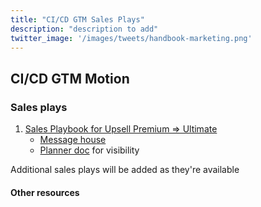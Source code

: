 ```yaml
---
title: "CI/CD GTM Sales Plays"
description: "description to add"
twitter_image: '/images/tweets/handbook-marketing.png'
---
```


## CI/CD GTM Motion

### Sales plays

1. [Sales Playbook for Upsell Premium => Ultimate](/handbook/marketing/sales-plays-cicd/playbook-premium-to-ultimate)
   - [Message house](/handbook/marketing/sales-plays-cicd/message-house-premium-to-ultimate)
   - [Planner doc](/handbook/marketing/sales-plays-cicd/planner-premium-to-ultimate) for visibility

Additional sales plays will be added as they're available

#### Other resources
